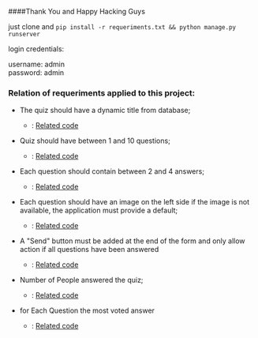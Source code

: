 

####Thank You and Happy Hacking Guys

just clone and ```pip install -r requeriments.txt && python manage.py runserver```

login credentials:

username: admin <br>
password: admin

### Relation of requeriments applied to this project:

* The quiz should have a dynamic title from database;

    * : [Related code](https://github.com/rodgomesc/survey_manager/blob/ba96215540ab6b91e82d0f593db239fb0c18b7a4/apps/quiz/views.py#L51)

* Quiz should have between 1 and 10 questions;
    
    * : [Related code](https://github.com/rodgomesc/survey_manager/blob/ba96215540ab6b91e82d0f593db239fb0c18b7a4/apps/quiz/admin.py#L20)
    
* Each question should contain between 2 and 4 answers;
    
    * : [Related code](https://github.com/rodgomesc/survey_manager/blob/ba96215540ab6b91e82d0f593db239fb0c18b7a4/apps/quiz/admin.py#L12)

* Each question should have an image on the left side if the image is not
available, the application must provide a default;

    * : [Related code](https://github.com/rodgomesc/survey_manager/blob/ba96215540ab6b91e82d0f593db239fb0c18b7a4/apps/quiz/templatetags/quiz_tags.py#L6)
 
* A "Send" button must be added at the end of the form and only allow action if all questions have been answered
    * : [Related code](https://github.com/rodgomesc/survey_manager/blob/ba96215540ab6b91e82d0f593db239fb0c18b7a4/templates/quiz/index.html#L205)
    
* Number of People answered the quiz; 
    * : [Related code](https://github.com/rodgomesc/survey_manager/blob/ba96215540ab6b91e82d0f593db239fb0c18b7a4/apps/statistics/views.py#L57)
    
* for Each Question the most voted answer
 
    * : [Related code](https://github.com/rodgomesc/survey_manager/blob/ba96215540ab6b91e82d0f593db239fb0c18b7a4/apps/statistics/views.py#L23)